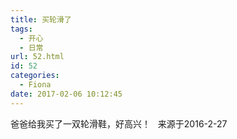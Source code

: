 ```yaml
---
title: 买轮滑了
tags:
  - 开心
  - 日常
url: 52.html
id: 52
categories:
  - Fiona
date: 2017-02-06 10:12:45
---
```


爸爸给我买了一双轮滑鞋，好高兴！   来源于2016-2-27